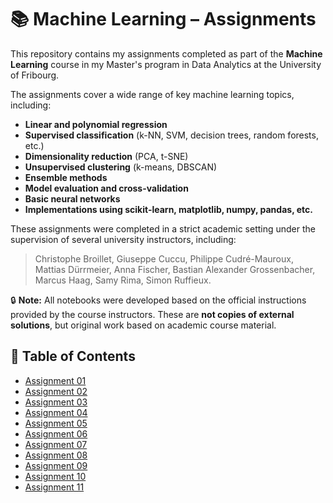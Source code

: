 # 📚 Machine Learning – Assignments

This repository contains my assignments completed as part of the **Machine Learning** course in my Master's program in Data Analytics at the University of Fribourg.

The assignments cover a wide range of key machine learning topics, including:

- **Linear and polynomial regression**
- **Supervised classification** (k-NN, SVM, decision trees, random forests, etc.)
- **Dimensionality reduction** (PCA, t-SNE)
- **Unsupervised clustering** (k-means, DBSCAN)
- **Ensemble methods**
- **Model evaluation and cross-validation**
- **Basic neural networks**
- **Implementations using scikit-learn, matplotlib, numpy, pandas, etc.**

These assignments were completed in a strict academic setting under the supervision of several university instructors, including:

> Christophe Broillet, Giuseppe Cuccu, Philippe Cudré-Mauroux, Mattias Dürrmeier, Anna Fischer, Bastian Alexander Grossenbacher, Marcus Haag, Samy Rima, Simon Ruffieux.

🔒 **Note:** All notebooks were developed based on the official instructions provided by the course instructors. These are **not copies of external solutions**, but original work based on academic course material.

## 📁 Table of Contents

- [Assignment 01](assignment_01.ipynb)
- [Assignment 02](assignment_02.ipynb)
- [Assignment 03](assignment_03.ipynb)
- [Assignment 04](assignment_04.ipynb)
- [Assignment 05](assignment_05.ipynb)
- [Assignment 06](assignment_06.ipynb)
- [Assignment 07](assignment_07.ipynb)
- [Assignment 08](assignment_08.ipynb)
- [Assignment 09](assignment_09.ipynb)
- [Assignment 10](assignment_10.ipynb)
- [Assignment 11](assignment_11.ipynb)
